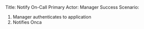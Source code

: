 
Title: Notify On-Call
Primary Actor: Manager
Success Scenario:
1. Manager authenticates to application
2. Notifies Onca
<!--stackedit_data:
eyJoaXN0b3J5IjpbMTYzNDA2MjAyN119
-->